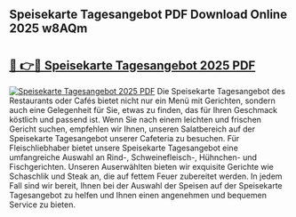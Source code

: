 ## Speisekarte Tagesangebot PDF Download Online 2025 w8AQm

# <h2><a href="http://gc7z6o.nevu.top/?p=Speisekarte+Tagesangebot">🔗 👉🔴 Speisekarte Tagesangebot 2025 PDF</a></h2>

[![Speisekarte Tagesangebot 2025 PDF](https://i.imgur.com/dBaPXMq.png)](http://gc7z6o.nevu.top/?p=Speisekarte+Tagesangebot)
Die Speisekarte Tagesangebot des Restaurants oder Cafés bietet nicht nur ein Menü mit Gerichten, sondern auch eine Gelegenheit für Sie, etwas zu finden, das für Ihren Geschmack köstlich und passend ist. Wenn Sie nach einem leichten und frischen Gericht suchen, empfehlen wir Ihnen, unseren Salatbereich auf der Speisekarte Tagesangebot unserer Cafeteria zu besuchen. Für Fleischliebhaber bietet unsere Speisekarte Tagesangebot eine umfangreiche Auswahl an Rind-, Schweinefleisch-, Hühnchen- und Fischgerichten. Unseren Auserwählten bieten wir exquisite Gerichte wie Schaschlik und Steak an, die auf fettem Feuer zubereitet werden. In jedem Fall sind wir bereit, Ihnen bei der Auswahl der Speisen auf der Speisekarte Tagesangebot zu helfen und Ihnen einen angenehmen und bequemen Service zu bieten.
